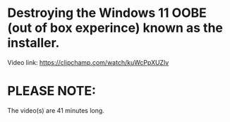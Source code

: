 # Destroying the Windows 11 OOBE (out of box experince) known as the installer.
Video link:
https://clipchamp.com/watch/kuWcPpXUZlv

# PLEASE NOTE:
The video(s) are 41 minutes long.
